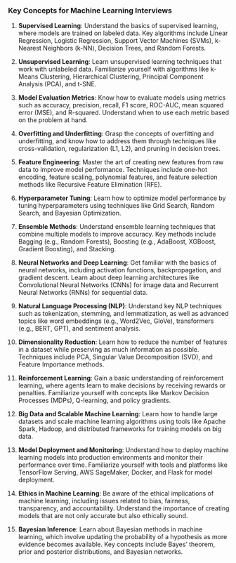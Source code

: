 ### Key Concepts for Machine Learning Interviews

1. **Supervised Learning**: Understand the basics of supervised learning, where models are trained on labeled data. Key algorithms include Linear Regression, Logistic Regression, Support Vector Machines (SVMs), k-Nearest Neighbors (k-NN), Decision Trees, and Random Forests.

2. **Unsupervised Learning**: Learn unsupervised learning techniques that work with unlabeled data. Familiarize yourself with algorithms like k-Means Clustering, Hierarchical Clustering, Principal Component Analysis (PCA), and t-SNE.

3. **Model Evaluation Metrics**: Know how to evaluate models using metrics such as accuracy, precision, recall, F1 score, ROC-AUC, mean squared error (MSE), and R-squared. Understand when to use each metric based on the problem at hand.

4. **Overfitting and Underfitting**: Grasp the concepts of overfitting and underfitting, and know how to address them through techniques like cross-validation, regularization (L1, L2), and pruning in decision trees.

5. **Feature Engineering**: Master the art of creating new features from raw data to improve model performance. Techniques include one-hot encoding, feature scaling, polynomial features, and feature selection methods like Recursive Feature Elimination (RFE).

6. **Hyperparameter Tuning**: Learn how to optimize model performance by tuning hyperparameters using techniques like Grid Search, Random Search, and Bayesian Optimization.

7. **Ensemble Methods**: Understand ensemble learning techniques that combine multiple models to improve accuracy. Key methods include Bagging (e.g., Random Forests), Boosting (e.g., AdaBoost, XGBoost, Gradient Boosting), and Stacking.

8. **Neural Networks and Deep Learning**: Get familiar with the basics of neural networks, including activation functions, backpropagation, and gradient descent. Learn about deep learning architectures like Convolutional Neural Networks (CNNs) for image data and Recurrent Neural Networks (RNNs) for sequential data.

9. **Natural Language Processing (NLP)**: Understand key NLP techniques such as tokenization, stemming, and lemmatization, as well as advanced topics like word embeddings (e.g., Word2Vec, GloVe), transformers (e.g., BERT, GPT), and sentiment analysis.

10. **Dimensionality Reduction**: Learn how to reduce the number of features in a dataset while preserving as much information as possible. Techniques include PCA, Singular Value Decomposition (SVD), and Feature Importance methods.

11. **Reinforcement Learning**: Gain a basic understanding of reinforcement learning, where agents learn to make decisions by receiving rewards or penalties. Familiarize yourself with concepts like Markov Decision Processes (MDPs), Q-learning, and policy gradients.

12. **Big Data and Scalable Machine Learning**: Learn how to handle large datasets and scale machine learning algorithms using tools like Apache Spark, Hadoop, and distributed frameworks for training models on big data.

13. **Model Deployment and Monitoring**: Understand how to deploy machine learning models into production environments and monitor their performance over time. Familiarize yourself with tools and platforms like TensorFlow Serving, AWS SageMaker, Docker, and Flask for model deployment.

14. **Ethics in Machine Learning**: Be aware of the ethical implications of machine learning, including issues related to bias, fairness, transparency, and accountability. Understand the importance of creating models that are not only accurate but also ethically sound.

15. **Bayesian Inference**: Learn about Bayesian methods in machine learning, which involve updating the probability of a hypothesis as more evidence becomes available. Key concepts include Bayes’ theorem, prior and posterior distributions, and Bayesian networks.

